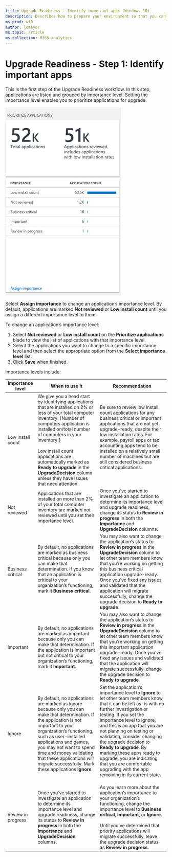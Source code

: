 ```yaml
---
title: Upgrade Readiness - Identify important apps (Windows 10)
description: Describes how to prepare your environment so that you can use Upgrade Readiness to manage Windows upgrades.
ms.prod: w10
author: lomayor
ms.topic: article
ms.collection: M365-analytics
---
```


# Upgrade Readiness - Step 1: Identify important apps

This is the first step of the Upgrade Readiness workflow. In this step, applications are listed and grouped by importance level. Setting the importance level enables you to prioritize applications for upgrade.

<!-- PRESERVING ORIGINAL IMAGE CODING JUST IN CASE
<img src="media/image5.png" width="213" height="345" />
-->

![Prioritize applications](../images/upgrade-analytics-prioritize.png)

Select **Assign importance** to change an application’s importance level. By default, applications are marked **Not reviewed** or **Low install count** until you assign a different importance level to them.

To change an application’s importance level:

1.  Select **Not reviewed** or **Low install count** on the **Prioritize applications** blade to view the list of applications with that importance level.
2.  Select the applications you want to change to a specific importance level and then select the appropriate option from the **Select importance level** list.
3.  Click **Save** when finished.

Importance levels include:

| Importance level   | When to use it   | Recommendation   |
|--------------------|------------------|------------------|
| Low install count  | We give you a head start by identifying applications that are installed on 2% or less of your total computer inventory. \[Number of computers application is installed on/total number of computers in your inventory.\]<br><br>Low install count applications are automatically marked as **Ready to upgrade** in the **UpgradeDecision** column unless they have issues that need attention.<br> | Be sure to review low install count applications for any business critical or important applications that are not yet upgrade-ready, despite their low installation rates. For example, payroll apps or tax accounting apps tend to be installed on a relatively small number of machines but are still considered business critical applications.<br><br>                                                                                                                                                                                                 |
| Not reviewed       | Applications that are installed on more than 2% of your total computer inventory are marked not reviewed until you set their importance level.<br><br>                                                                                                                                              | Once you’ve started to investigate an application to determine its importance level and upgrade readiness, change its status to **Review in progress** in both the **Importance** and **UpgradeDecision** columns.                                                                                                                                                                      |
| Business critical  | By default, no applications are marked as business critical because only you can make that determination. If you know that an application is critical to your organization’s functioning, mark it **Business critical**. <br><br>                                                                                                                                                                    | You may also want to change the application’s status to **Review in progress** in the **UpgradeDecision** column to let other team members know that you’re working on getting this business critical application upgrade-ready. Once you’ve fixed any issues and validated that the application will migrate successfully, change the upgrade decision to **Ready to upgrade**. <br> |
| Important          | By default, no applications are marked as important because only you can make that determination. If the application is important but not critical to your organization’s functioning, mark it **Important**.                                                                                                                                                                          | You may also want to change the application’s status to **Review in progress** in the **UpgradeDecision** column to let other team members know that you’re working on getting this important application upgrade-ready. Once you’ve fixed any issues and validated that the application will migrate successfully, change the upgrade decision to **Ready to upgrade**. <br>         |
| Ignore             | By default, no applications are marked as ignore because only you can make that determination. If the application is not important to your organization’s functioning, such as user-installed applications and games, you may not want to spend time and money validating that these applications will migrate successfully. Mark these applications **Ignore**. <br>                                  | Set the application’s importance level to **Ignore** to let other team members know that it can be left as-is with no further investigation or testing. If you set the importance level to ignore, and this is an app that you are not planning on testing or validating, consider changing the upgrade decision to **Ready to upgrade**.  By marking these apps ready to upgrade, you are indicating that you are comfortable upgrading with the app remaining in its current state.<br><br>                                                                       |
| Review in progress | Once you’ve started to investigate an application to determine its importance level and upgrade readiness, change its status to **Review in progress** in both the **Importance** and **UpgradeDecision** columns.<br>                                                                                                                                                                                 | As you learn more about the application’s importance to your organization’s functioning, change the importance level to **Business critical**, **Important**, or **Ignore**.<br><br>Until you’ve determined that priority applications will migrate successfully, leave the upgrade decision status as **Review in progress**. <br>                                               |

